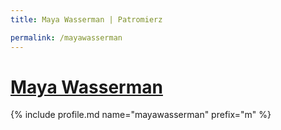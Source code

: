 ```yaml
---
title: Maya Wasserman | Patromierz

permalink: /mayawasserman
---
```


# [Maya Wasserman](https://patronite.pl/mayawasserman)

{% include profile.md name="mayawasserman" prefix="m" %}
